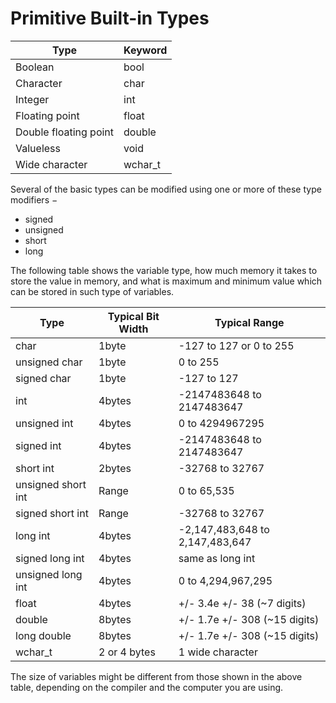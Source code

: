 # Primitive Built-in Types

| Type                  | Keyword |
| --------------------- | ------- |
| Boolean               | bool    |
| Character             | char    |
| Integer               | int     |
| Floating point        | float   |
| Double floating point | double  |
| Valueless             | void    |
| Wide character        | wchar_t |

Several of the basic types can be modified using one or more of these type modifiers −

- signed
- unsigned
- short
- long

The following table shows the variable type, how much memory it takes to store the value in memory, and what is maximum and minimum value which can be stored in such type of variables.

| Type               | Typical Bit Width | Typical Range                   |
| ------------------ | ----------------- | ------------------------------- |
| char               | 1byte             | -127 to 127 or 0 to 255         |
| unsigned char      | 1byte             | 0 to 255                        |
| signed char        | 1byte             | -127 to 127                     |
| int                | 4bytes            | -2147483648 to 2147483647       |
| unsigned int       | 4bytes            | 0 to 4294967295                 |
| signed int         | 4bytes            | -2147483648 to 2147483647       |
| short int          | 2bytes            | -32768 to 32767                 |
| unsigned short int | Range             | 0 to 65,535                     |
| signed short int   | Range             | -32768 to 32767                 |
| long int           | 4bytes            | -2,147,483,648 to 2,147,483,647 |
| signed long int    | 4bytes            | same as long int                |
| unsigned long int  | 4bytes            | 0 to 4,294,967,295              |
| float              | 4bytes            | +/- 3.4e +/- 38 (~7 digits)     |
| double             | 8bytes            | +/- 1.7e +/- 308 (~15 digits)   |
| long double        | 8bytes            | +/- 1.7e +/- 308 (~15 digits)   |
| wchar_t            | 2 or 4 bytes      | 1 wide character                |

The size of variables might be different from those shown in the above table, depending on the compiler and the computer you are using.

